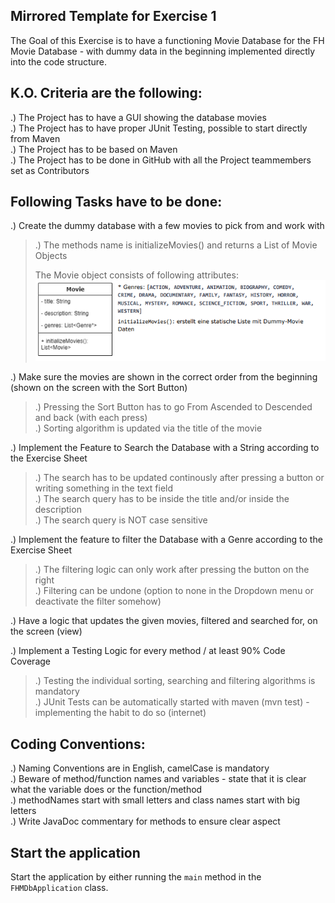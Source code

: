 ## Mirrored Template for Exercise 1
The Goal of this Exercise is to have a functioning Movie Database for the FH Movie Database - with dummy data in the beginning implemented directly into the code structure.
## K.O. Criteria are the following:
  .) The Project has to have a GUI showing the database movies</br>
  .) The Project has to have proper JUnit Testing, possible to start directly from Maven</br>
  .) The Project has to be based on Maven</br>
  .) The Project has to be done in GitHub with all the Project teammembers set as Contributors</br>

## Following Tasks have to be done:
  .) Create the dummy database with a few movies to pick from and work with</br>
   >   .) The methods name is initializeMovies() and returns a List of Movie Objects
> 
> The Movie object consists of following attributes:
> ![img.png](movieObject.png)
      
  .) Make sure the movies are shown in the correct order from the beginning (shown on the screen with the Sort Button)
   >   .) Pressing the Sort Button has to go From Ascended to Descended and back (with each press)</br>
   >   .) Sorting algorithm is updated via the title of the movie
      
  .) Implement the Feature to Search the Database with a String according to the Exercise Sheet
  >  .) The search has to be updated continously after pressing a button or writing something in the text field</br>
  >  .) The search query has to be inside the title and/or inside the description</br>
  >  .) The search query is NOT case sensitive
      
  .) Implement the feature to filter the Database with a Genre according to the Exercise Sheet
   >   .) The filtering logic can only work after pressing the button on the right</br>
   >   .) Filtering can be undone (option to none in the Dropdown menu or deactivate the filter somehow)
      
  .) Have a logic that updates the given movies, filtered and searched for, on the screen (view)

  .) Implement a Testing Logic for every method / at least 90% Code Coverage
  >    .) Testing the individual sorting, searching and filtering algorithms is mandatory</br>
  >    .) JUnit Tests can be automatically started with maven (mvn test) - implementing the habit to do so (internet)

## Coding Conventions:
  .) Naming Conventions are in English, camelCase is mandatory</br>
  .) Beware of method/function names and variables - state that it is clear what the variable does or the function/method</br>
  .) methodNames start with small letters and class names start with big letters</br>
  .) Write JavaDoc commentary for methods to ensure clear aspect
      

## Start the application
Start the application by either running the `main` method in the `FHMDbApplication` class.
